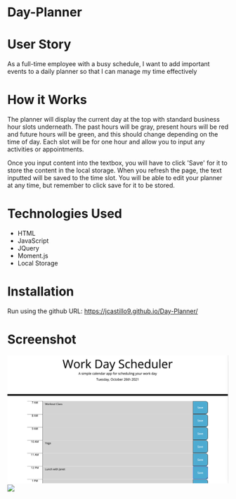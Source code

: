 # Day-Planner

# User Story
As a full-time employee with a busy schedule, I want to add important events to a daily planner so that I can manage my time effectively

# How it Works
The planner will display the current day at the top with standard business hour slots underneath. The past hours will be gray, present hours will be red and future hours will be green, and this should change depending on the time of day. Each slot will be for one hour and allow you to input any activities or appointments. 

Once you input content into the textbox, you will have to click 'Save' for it to store the content in the local storage.
When you refresh the page, the text inputted will be saved to the time slot. You will be able to edit your planner at any time, but remember to click save for it to be stored.  

# Technologies Used
* HTML
* JavaScript
* JQuery
* Moment.js
* Local Storage

# Installation
Run using the github URL: https://jcastillo9.github.io/Day-Planner/

# Screenshot
<img src="assets/images/screen_shot.png"/>
<img src="assets/images/screenshot1.png"/>